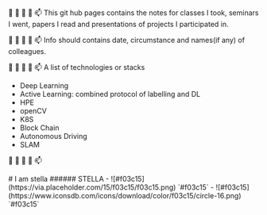 👋 👀 🌱 💞️ 📫
This git hub pages contains the notes for classes I took, seminars I went, papers I read and presentations of projects I participated in.

👋 👀 🌱 💞️ 📫
Info should contains date, circumstance and names(if any) of colleagues.

👋 👀 🌱 💞️ 📫
A list of technologies or stacks
 - Deep Learning
 - Active Learning: combined protocol of labelling and DL
 - HPE
 - openCV
 - K8S
 - Block Chain
 - Autonomous Driving
 - SLAM

👋 👀 🌱 💞️ 📫
<!---comment--->
<!--- H1 is the biggest, H6 the smalllest ---!>
# I am stella
###### STELLA

- ![#f03c15](https://via.placeholder.com/15/f03c15/f03c15.png) `#f03c15`
- ![#f03c15](https://www.iconsdb.com/icons/download/color/f03c15/circle-16.png) `#f03c15`

<!---
estela-park/estela-park is a ✨ special ✨ repository because its `README.md` (this file) appears on your GitHub profile.
You can click the Preview link to take a look at your changes.
--->
